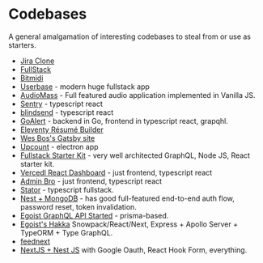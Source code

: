 # Codebases

A general amalgamation of interesting codebases to steal from or use as starters.

- [Jira Clone](https://github.com/oldboyxx/jira_clone)
- [FullStack](https://github.com/johncalvinroberts/fullstack)
- [Bitmidi](https://github.com/feross/bitmidi.com) 
- [Userbase](https://github.com/encrypted-dev/userbase) - modern huge fullstack app
- [AudioMass](https://github.com/pkalogiros/AudioMass) - Full featured audio application implemented in Vanilla JS.
- [Sentry](https://github.com/getsentry/sentry) - typescript react
- [blindsend](https://github.com/blindnet-io/blindsend-fe/) - typescript react
- [GoAlert](https://github.com/target/goalert) - backend in Go, frontend in typescript react, grapqhl.
- [Eleventy Résumé Builder](https://mxb.dev/blog/eleventy-resume-builder/)
- [Wes Bos's Gatsby site](https://github.com/wesbos/wesbos)
- [Upcount](https://github.com/madisvain/upcount) - electron app
- [Fullstack Starter Kit](https://github.com/karanpratapsingh/fullstack-starterkit) - very well architected GraphQL, Node JS, React starter kit.
- [Vercedl React Dashboard](https://github.com/ofekashery/react-dashboard-design) - just frontend, typescript react
- [Admin Bro](https://github.com/SoftwareBrothers/admin-bro) - just frontend, typescript react
- [Stator](https://github.com/chocolat-chaud-io/stator) - typescript fullstack.
- [Nest + MongoDB](https://github.com/MiroslavPetrik/nest-mongo-api-starter) - has good full-featured end-to-end auth flow, password reset, token invalidation.
- [Egoist GraphQL API Started](https://github.com/egoist/graphql-api-starter) - prisma-based.
- [Egoist's Hakka](https://github.com/egoist/hakka) Snowpack/React/Next, Express + Apollo Server + TypeORM + Type GraphQL.
- [feednext](https://github.com/feednext/feednext)
- [NextJS + Nest JS](https://github.com/tomanagle/NextJS-NestJS-GraphQL-Starter) with Google Oauth, React Hook Form, everything.
